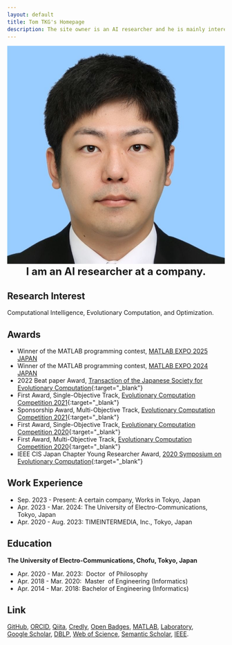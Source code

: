 ```yaml
---
layout: default
title: Tom TKG's Homepage
description: The site owner is an AI researcher and he is mainly interested in evolutionary computation and multi-objective optimization. You can see his papers, codes, and images on this site.
---
```


<img class="profile-picture" src="myface.jpg">

<div style="text-align: center"><font size="5"><b>
  I am an AI researcher at a company.
</b></font></div>

## Research Interest
Computational Intelligence, Evolutionary Computation, and Optimization.

## Awards
* Winner of the MATLAB programming contest, [MATLAB EXPO 2025 JAPAN](https://www.matlabexpo.com/jp/2025.html)
* Winner of the MATLAB programming contest, [MATLAB EXPO 2024 JAPAN](https://www.matlabexpo.com/jp/2024.html)
* 2022 Beat paper Award, [Transaction of the Japanese Society for Evolutionary Computation](https://www.jpnsec.org/bestpapers.html){:target="_blank"}
* First Award, Single-Objective Track, [Evolutionary Computation Competition 2021](https://opthub.ai/ja/competitions/eccomp2021){:target="_blank"}
* Sponsorship Award, Multi-Objective Track, [Evolutionary Computation Competition 2021](https://opthub.ai/ja/competitions/eccomp2021){:target="_blank"}
* First Award, Single-Objective Track, [Evolutionary Computation Competition 2020](https://opthub.ai/ja/competitions/eccomp2020){:target="_blank"}
* First Award, Multi-Objective Track, [Evolutionary Computation Competition 2020](https://opthub.ai/ja/competitions/eccomp2020){:target="_blank"}
* IEEE CIS Japan Chapter Young Researcher Award, [2020 Symposium on Evolutionary Computation](https://www.jpnsec.org/yra.html){:target="_blank"}

## Work Experience
* Sep. 2023 - Present: A certain company, Works in Tokyo, Japan
* Apr. 2023 - Mar. 2024: The University of Electro-Communications, Tokyo, Japan
* Apr. 2020 - Aug. 2023: TIMEINTERMEDIA, Inc., Tokyo, Japan

## Education
**The University of Electro-Communications, Chofu, Tokyo, Japan**  
* Apr. 2020 - Mar. 2023: &nbsp;Doctor &nbsp;of Philosophy
* Apr. 2018 - Mar. 2020: &nbsp;Master &nbsp;of Engineering (Informatics)  
* Apr. 2014 - Mar. 2018: Bachelor of Engineering (Informatics)

## Link
[GitHub](https://github.com/tomtkg), [ORCID](https://orcid.org/0000-0003-3748-9797), [Qiita](https://qiita.com/tomtkg), [Credly](https://www.credly.com/users/tomtkg), [Open Badges](https://www.openbadge-global.com/ns/portal/openbadge/public/assertions/user/cjNlWEJsUXlhY1laanlhWUgzclhGQT09), [MATLAB](https://jp.mathworks.com/matlabcentral/cody/players/14679670), [Laboratory](https://nic.lab.uec.ac.jp/index.php/tomoakitakagi),  
[Google Scholar](https://scholar.google.co.jp/citations?user=jsYC8NMAAAAJ), [DBLP](https://dblp.uni-trier.de/pers/hd/t/Takagi:Tomoaki), [Web of Science](https://www.webofscience.com/wos/author/record/AAF-1794-2021), [Semantic Scholar](https://www.semanticscholar.org/author/94460343), [IEEE](https://ieee-collabratec.ieee.org/app/p/tomtkg).
